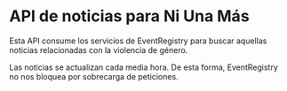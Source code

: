 # API de noticias para Ni Una Más

Esta API consume los servicios de EventRegistry para buscar aquellas noticias relacionadas con la violencia de género.

Las noticias se actualizan cada media hora. De esta forma, EventRegistry no nos bloquea por sobrecarga de peticiones.


